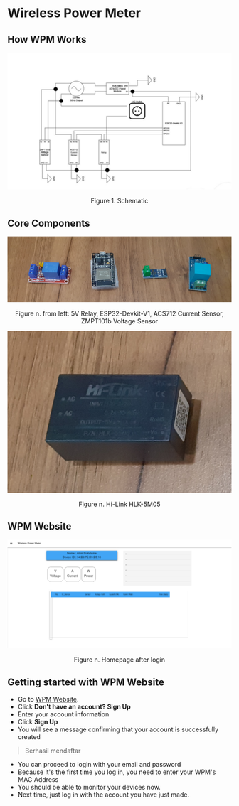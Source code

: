 # Wireless Power Meter

## How WPM Works
<a id="Figure-1">![Schematic Image](/images/Schematic.jpg)</a>
<p align="center">Figure 1. Schematic</p>

## Core Components
<a id="Figure-2">![Relay, ESP32, ACS712, ZMPT101b](/images/Relay-ESP-ACS-ZMPT.png)</a>
<p align="center">Figure n. from left: 5V Relay, ESP32-Devkit-V1, ACS712 Current Sensor, ZMPT101b Voltage Sensor</p>

<a id="Figure-3">![Power Module: Hi-Link HLK-5M05](/images/hilink.png)</a>
<p align="center">Figure n. Hi-Link HLK-5M05</p>

## WPM Website
<a id="Figure-4">![Homepage](/images/homepageplaceholder.png)</a>
<p align="center">Figure n. Homepage after login</p>

## Getting started with WPM Website
- Go to [WPM Website](https://wpmumn.herokuapp.com/).
- Click **Don't have an account? Sign Up**
- Enter your account information
- Click **Sign Up**
- You will see a message confirming that your account is successfully created
> Berhasil mendaftar
- You can proceed to login with your email and password
- Because it's the first time you log in, you need to enter your WPM's MAC Address
- You should be able to monitor your devices now.
- Next time, just log in with the account you have just made.
